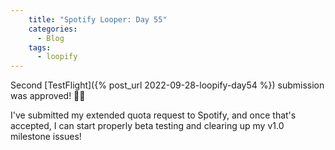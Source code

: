 ```yaml
---
    title: "Spotify Looper: Day 55"
    categories:
      - Blog
    tags:
      - loopify
---
```


Second [TestFlight]({% post_url 2022-09-28-loopify-day54 %}) submission was approved! 🙌🏻

I've submitted my extended quota request to Spotify, and once that's accepted, I can start properly beta testing and clearing up my v1.0 milestone issues!
